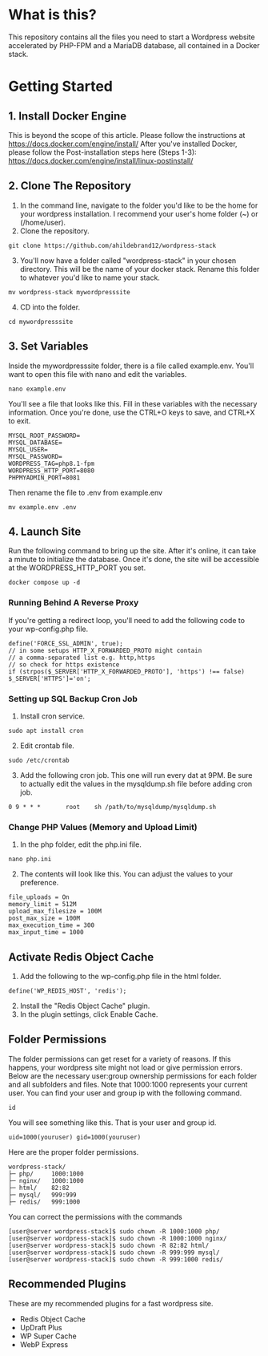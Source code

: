 # What is this?
This repository contains all the files you need to start a Wordpress website accelerated by PHP-FPM and a MariaDB database, all contained in a Docker stack.

# Getting Started
## 1. Install Docker Engine
This is beyond the scope of this article. Please follow the instructions at https://docs.docker.com/engine/install/
After you've installed Docker, please follow the Post-installation steps here (Steps 1-3): https://docs.docker.com/engine/install/linux-postinstall/

## 2. Clone The Repository
1. In the command line, navigate to the folder you'd like to be the home for your wordpress installation. I recommend your user's home folder (~) or (/home/user).
2. Clone the repository.
```
git clone https://github.com/ahildebrand12/wordpress-stack
```
3. You'll now have a folder called "wordpress-stack" in your chosen directory. This will be the name of your docker stack. Rename this folder to whatever you'd like to name your stack.
```
mv wordpress-stack mywordpresssite
```
4. CD into the folder.
```
cd mywordpresssite
```

## 3. Set Variables
Inside the mywordpresssite folder, there is a file called example.env. You'll want to open this file with nano and edit the variables.
```
nano example.env
```
You'll see a file that looks like this. Fill in these variables with the necessary information. Once you're done, use the CTRL+O keys to save, and CTRL+X to exit.
```
MYSQL_ROOT_PASSWORD=
MYSQL_DATABASE=
MYSQL_USER=
MYSQL_PASSWORD=
WORDPRESS_TAG=php8.1-fpm
WORDPRESS_HTTP_PORT=8080
PHPMYADMIN_PORT=8081
```
Then rename the file to .env from example.env
```
mv example.env .env
```

## 4. Launch Site
Run the following command to bring up the site. After it's online, it can take a minute to initialize the database. Once it's done, the site will be accessible at the WORDPRESS_HTTP_PORT you set.
```
docker compose up -d
```



### Running Behind A Reverse Proxy
If you're getting a redirect loop, you'll need to add the following code to your wp-config.php file.

```
define('FORCE_SSL_ADMIN', true);
// in some setups HTTP_X_FORWARDED_PROTO might contain 
// a comma-separated list e.g. http,https
// so check for https existence
if (strpos($_SERVER['HTTP_X_FORWARDED_PROTO'], 'https') !== false)
$_SERVER['HTTPS']='on';
```

### Setting up SQL Backup Cron Job
1. Install cron service. 
```
sudo apt install cron
```
2. Edit crontab file.
```
sudo /etc/crontab
```
3. Add the following cron job. This one will run every dat at 9PM. Be sure to actually edit the values in the mysqldump.sh file before adding cron job.
```
0 9 * * *       root    sh /path/to/mysqldump/mysqldump.sh
```

### Change PHP Values (Memory and Upload Limit)
1. In the php folder, edit the php.ini file.
```
nano php.ini
```
2. The contents will look like this. You can adjust the values to your preference.
```
file_uploads = On
memory_limit = 512M
upload_max_filesize = 100M
post_max_size = 100M
max_execution_time = 300
max_input_time = 1000
```

## Activate Redis Object Cache
1. Add the following to the wp-config.php file in the html folder.
```
define('WP_REDIS_HOST', 'redis');
```

2. Install the "Redis Object Cache" plugin.
3. In the plugin settings, click Enable Cache.

## Folder Permissions
The folder permissions can get reset for a variety of reasons. If this happens, your wordpress site might not load or give permission errors. Below are the necessary user:group ownership permissions for each folder and all subfolders and files. Note that 1000:1000 represents your current user. You can find your user and group ip with the following command.
```
id
```
You will see something like this. That is your user and group id.
```
uid=1000(youruser) gid=1000(youruser)
```
Here are the proper folder permissions.

```
wordpress-stack/
├─ php/     1000:1000
├─ nginx/   1000:1000
├─ html/    82:82
├─ mysql/   999:999
├─ redis/   999:1000
```

You can correct the permissions with the commands
```
[user@server wordpress-stack]$ sudo chown -R 1000:1000 php/
[user@server wordpress-stack]$ sudo chown -R 1000:1000 nginx/
[user@server wordpress-stack]$ sudo chown -R 82:82 html/
[user@server wordpress-stack]$ sudo chown -R 999:999 mysql/
[user@server wordpress-stack]$ sudo chown -R 999:1000 redis/
```

## Recommended Plugins
These are my recommended plugins for a fast wordpress site. 
- Redis Object Cache
- UpDraft Plus
- WP Super Cache
- WebP Express
